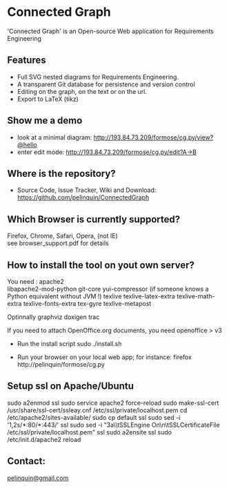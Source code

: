 Connected Graph
===============

'Connected Graph' is an Open-source Web application for Requirements Engineering

Features
--------

* Full SVG nested diagrams for Requirements Engineering.
* A transparent Git database for persistence and version control
* Editing on the graph, on the text or on the url.
* Export to LaTeX (tikz)

Show me a demo
--------------

* look at a minimal diagram:
  http://193.84.73.209/formose/cg.py/view?@hello
* enter edit mode:
  http://193.84.73.209/formose/cg.py/edit?A->B

Where is the repository?
------------------------

* Source Code, Issue Tracker, Wiki and Download:
https://github.com/pelinquin/ConnectedGraph


Which Browser is currently supported?
-------------------------------------
Firefox, Chrome, Safari, Opera, (not IE)  
see browser_support.pdf for details

How to install the tool on yout own server?
-------------------------------------------

You need :
    apache2  
    libapache2-mod-python
    git-core
    yui-compressor (if someone knows a Python equivalent without JVM !)
    texlive 
    texlive-latex-extra 
    texlive-math-extra 
    texlive-fonts-extra 
    tex-gyre texlive-metapost

Optinnally
   graphviz 
   doxigen
   trac

If you need to attach OpenOffice.org documents, you need
   openoffice > v3

* Run the install script
sudo ./install.sh

* Run your browser on your local web app; for instance: 
firefox http://pelinquin/formose/cg.py

Setup ssl on Apache/Ubuntu
--------------------------

sudo a2enmod ssl
sudo service apache2 force-reload
sudo make-ssl-cert /usr/share/ssl-cert/ssleay.cnf /etc/ssl/private/localhost.pem
cd /etc/apache2/sites-available/
sudo cp default ssl
sudo sed -i '1,2s/\*:80/*:443/' ssl
sudo sed -i "3a\\\tSSLEngine On\n\tSSLCertificateFile /etc/ssl/private/localhost.pem" ssl
sudo a2ensite ssl
sudo /etc/init.d/apache2 reload

Contact: 
--------

pelinquin@gmail.com